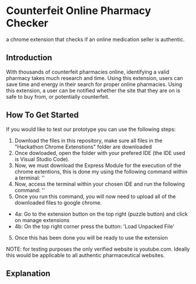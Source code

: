 # Counterfeit Online Pharmacy Checker
a chrome extension that checks if an online medication seller is authentic.

## Introduction
With thousands of counterfeit pharmacies online, identifying a valid pharmacy takes much research and time. Using this extension, users can save time and energy in their search for proper online pharmacies. Using this extension, a user can be notified whether the site that they are on is safe to buy from, or potentially counterfeit. 

## How To Get Started
If you would like to test our prototype you can use the following steps:

1. Download the files in this repository, make sure all files in the "Hackathon Chrome Extenstions" folder are downloaded
2. Once dowloaded, open the folder with your prefered IDE (the IDE used is Visual Studio Code). 
3. Now, we must download the Express Module for the execution of the chrome extentions, this is done my using the following command within a terminal:  ''
3. Now, access the terminal within your chosen IDE and run the following command: ''
4. Once you run this command, you will now need to upload all of the downloaded files to google chrome. 
* 4a: Go to the extension button on the top right (puzzle button) and click on manage extensions
* 4b: On the top right corner press the button: 'Load Unpacked File'
5. Once this has been done you will be ready to use the extension

NOTE: for testing purposes the only verified website is youtube.com. Ideally this would be applicable to all authentic pharmaceutical websites.

## Explanation

